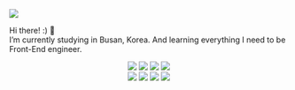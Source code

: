 <img src="https://capsule-render.vercel.app/api?type=waving&color=auto&height=200&section=header&text=Greetings!&fontSize=90" />

Hi there! :) 👋 <br>
I’m currently studying in Busan, Korea. And learning everything I need to be Front-End engineer.

<div align="center">
	<img src="https://img.shields.io/badge/JavaScript-F7DF1E?style=flat&logo=JavaScript&logoColor=white" />
	<img src="https://img.shields.io/badge/TypeScript-3178C6?style=flat&logo=TypeScript&logoColor=white"/>
	<img src="https://img.shields.io/badge/React-61DAFB?style=flat&logo=React&logoColor=white"/>
	<img src="https://img.shields.io/badge/Next.js-000000?style=flat&logo=Next.js&logoColor=white"/> <br>
	<img src="https://img.shields.io/badge/reactquery-E34F26?&style=flat&logo=ReactQuery&logoColor=white"/>
	<img src="https://img.shields.io/badge/radixicon-1572B6?style=flat&logo=radixui&logoColor=fff"/>
	<img src="https://img.shields.io/badge/tailwindcss-06B6D4?style=flat&logo=tailwindcss&logoColor=fff"/>
	<img src="https://img.shields.io/badge/nextui-000000?style=flat&logo=NextUI&logoColor=white" />
</div>
